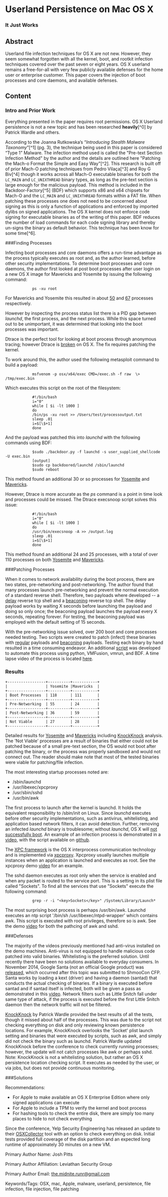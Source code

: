 # Userland Persistence on Mac OS X
### It Just Works

## Abstract

Userland file infection techniques for OS X are not new. However, they seem somewhat forgotten with all the kernel, boot, and rootkit infection techniques covered over the past seven or eight years.  OS X userland remains a free-for-all with very few publicly available defenses for the home user or enterprise customer.  This paper covers the injection of boot processes and core daemons, and available defenses.

## Content

### Intro and Prior Work

Everything presented in the paper requires root permissions.  OS X Userland persistence is not a new topic and has been researched **heavily**[^0] by Patrick Wardle and others.

According to the Joanna Rutkowska’s “*Introducing Stealth Malware Taxonomy*”[^1] (pg. 3), the technique being used in this paper is considered “Type 1” Malware. The infection method used is called the "Pre-text Section Infection Method" by the author and the details are outlined here "Patching the Mach-o Format the Simple and Easy Way"[^2].  This research is built off of prior Mach-O patching techniques from Pedro Vilaça[^3] and Roy G Biv[^4] though it works across all Mach-O executable binaries for both the `LC_MAIN` and `LC_UNIXTHREAD` binary types, as long as the pre-text section is large enough for the malicious payload. This method is included in the Backdoor-Factory[^5] (BDF) which supports x86 and x64 chipsets for Mach-O and the `LC_MAIN` and `LC_UNIXTHREAD` formats within a FAT file. When patching these processes one does not need to be concerned about signing as this is only a function of applications and enforced by imported dylibs on signed applications. The OS X kernel does not enforce code signing for executable binaries as of the writing of this paper. BDF reduces the number of load commands for each code signing library and thereby un-signs the binary as default behavior. This technique has been know for some time[^6].

[0]: https://s3.amazonaws.com/s3.synack.com/Synack_Shakacon_OSX_Malware_Persistence.pdf

[1]: https://web.archive.org/web/20110720002040/http://invisiblethings.org/papers/malware-taxonomy.pdf

[2]: http://secureallthethings.blogspot.com/2014/08/patching-mach-o-format-simple-and-easy.html

[3]: https://github.com/gdbinit/osx_boubou

[4]: http://vxheaven.org/lib/vrg01.html

[5]: https://github.com/secretsquirrel/the-backdoor-factory

[6]: http://www.insanelymac.com/forum/topic/293359-tool-to-remove-apple-code-signatures-from-binaries/

###Finding Processes

Infecting boot processes and core daemons offers a run-time advantage as the
process typically executes as root and, as the author learned, before other
security implementations.  To determine boot processes and core daemons, the
author first looked at post boot processes after user login on a new OS X image
for Mavericks and Yosemite by issuing the following command:

                ps -xu root

For Mavericks and Yosemite this resulted in about [50][7] and [67][8] processes
respectively.

[7]: https://gist.github.com/secretsquirrel/264bdb4c73ba29a80938

[8]: https://gist.github.com/secretsquirrel/798bcb7dc75dba6f1d17

However by inspecting the process status list there is a PID gap between
*launchd*, the first process, and the next process.  While this space turned out
to be unimportant, it was determined that looking into the boot processes was
important.

Dtrace is the perfect tool for looking at boot process through anonymous
tracing; however Dtrace is [broken][9] on OS X. The fix requires patching the
kernel.

[9]: http://thr3ads.net/dtrace-discuss/2007/11/380218-Running-DTrace-early-in-OSX-boot-process#m380226

To work around this, the author used the following metasploit command to build a payload:

                msfvenom -p osx/x64/exec CMD=/exec.sh -f raw  \> /tmp/exec.bin

Which executes this script on the root of the filesystem:

                #!/bin/bash                 
                i="0"                 
                while [ $i -lt 1000 ]                 
                do                 
                /bin/ps -xu root >> /Users/test/processoutput.txt                 
                sleep .01                 
                i=$[\$+1]                 
                done

And the payload was patched this into *launchd* with the following commands using BDF:

                $sudo ./backdoor.py -f launchd -s user_supplied_shellcode -U exec.bin
                [output]                 
                $sudo cp backdoored/launchd /sbin/launchd                 
                $sudo reboot

This method found an additional 30 or so processes for [Yosemite][16] and [Mavericks][17].

[16]: https://www.dropbox.com/s/mx0z1l29rj78ebr/processoutput_10.10.7z?dl=0

[17]: https://www.dropbox.com/s/0d3xr5yox0d62cl/processoutput_10.9.7z?dl=0

However, Dtrace is more accurate as the *ps* command is a point in time look and
processes could be missed. The Dtrace execsnoop script solves this issue:

                #!/bin/bash
                i="0"         
                while [ $i -lt 1000 ]                 
                do                 
                /usr/bin/execsnoop -A >> /output.log                 
                sleep .01                 
                i=$[\$+1]                 
                done

This method found an additional 24 and 25 processes, with a total of over 110
processes on both [Yosemite][18] and [Mavericks][19].

[18]: https://www.dropbox.com/s/9fvstvt4ea0nm17/new_from_dtrace_10.10.txt?dl=0

[19]: https://www.dropbox.com/s/u8s2r446vekowm7/new_from_dtrace_10.9.txt?dl=0

###Patching Processes

When it comes to network availability during the boot process, there are two
states, pre-networking and post-networking. The author found that many processes
launch pre-networking and prevent the normal execution of a standard reverse
shell. Therefore, two payloads where developed -- a [delay][10] reverse tcp shell and a
[beaconing][11] reverse tcp shell.  The delay payload works by waiting X seconds
before launching the payload and doing so only once; the beaconing payload
launches the payload every X seconds, repeating forever. For testing,
the beaconing payload was employed with the default setting of 15 seconds.

[10]: https://github.com/secretsquirrel/the-backdoor-factory/blob/a52a7c00d3af834ac78e224abec84543f584cbf5/intel/MachoIntel32.py#L61

[11]: https://github.com/secretsquirrel/the-backdoor-factory/blob/a52a7c00d3af834ac78e224abec84543f584cbf5/intel/MachoIntel32.py#L99

With the pre-networking issue solved, over 200 boot and core processes needed
testing.  Two scripts were created to patch (infect) these binaries with
[regular][12] payloads and [beaconing][13] payloads.  Testing each binary by
hand resulted in a time consuming endeavor.  An additional [script][14] was
developed to automate this process using python, VMFusion, vmrun, and BDF. A
time lapse video of the process is located [here][15].

[12]: https://gist.github.com/secretsquirrel/120f511775d57e76d633

[13]: https://gist.github.com/secretsquirrel/f84d99284faac9205ac4

[14]: https://gist.github.com/secretsquirrel/a690bcc6ad0b69df20e9

[15]: https://www.youtube.com/watch?v=KzzcIvxCP-I

### Results
    +-----------------+----------+-----------+                 
    |                 | Yosemite |Mavericks  |                 
    +-----------------+----------+-----------+                 
    | Boot Processes  | 118      | 111       |                 
    +-----------------+----------+-----------+                 
    | Pre-Networking  | 55       | 24        |
    +-----------------+----------+-----------+                 
    | Post-Networking | 36       | 59        |                 
    +-----------------+----------+-----------+                 
    | Not Viable      | 27       | 28        |                 
    +-----------------+----------+-----------+

Detailed results for [Yosemite][20] and [Mavericks][21] including [KnockKnock][22] analysis.
The 'Not Viable' processes are a result of binaries that either could not be patched because of a small
pre-text section, the OS would not boot after patching the binary, or the process was properly sandboxed 
and would not connect out. The reader should make note that most of the tested binaries were viable for
patching/file infection.

[20]: https://www.dropbox.com/s/ju60vnz0lin7d57/formatted_Root_processesYosemite.csv?dl=0

[21]: https://www.dropbox.com/s/0gcud7ndcgplr3b/formatted_Root_processesMavs.csv?dl=0

[22]: https://github.com/synack/knockknock

The most interesting startup processes noted are:

* /sbin/launchd
* /usr/libexec/xpcproxy
* /usr/sbin/sshd
* /usr/bin/awk

The first process to launch after the kernel is launchd.  It holds the equivalent responsibility to /sbin/init on Linux. Since *launchd* executes before other security implementations, such as antivirus, whitelisting, and application based network filters, it can avoid detection.  Further, removing an infected *launchd* binary is troublesome; without *launchd*, OS X will [not successfully boot][23]. An example of an infection process is demonstrated in a [video][24], with the script available on [github][25].

The [XPC framework][26] is the OS X interprocess communication technology and is implemented via [xpcproxy][27].  Xpcproxy usually launches multiple instances when an application is launched and executes as root. See the xpcproxy demo [video][28] for an example. 

The sshd daemon executes as root only when the service is enabled and when any packet is routed to the service port. This is a setting in its plist file called "Sockets".   To find all the services that use "Sockets" execute the following command:

                grep -r -i "<key>Sockets</key>" /System/Library/Launch*

The most surprising boot process is perhaps /usr/bin/awk.  Launchd executes an ntp script '/bin/sh /usr/libexec/ntpd-wrapper' which contains awk.  This script is executed with root privileges, therefore so is awk.  See the demo [video][29] for both the pathcing of awk and sshd.

[23]: https://www.dropbox.com/s/0iyio9if3gv37op/no_launchd.png?dl=0

[24]: https://www.youtube.com/watch?v=l8g4aOMcJiQ

[25]: https://gist.github.com/secretsquirrel/2ba497786027472f98dd

[26]: https://developer.apple.com/library/mac/documentation/MacOSX/Conceptual/OSX_Technology_Overview/SystemTechnology/SystemTechnology.html
 
[27]: https://developer.apple.com/library/mac/documentation/Darwin/Reference/ManPages/man8/xpcproxy.8.html

[28]: https://www.youtube.com/watch?v=hhdvrOOxJbo

[29]: https://www.youtube.com/watch?v=CpKfnU8Rc3s

###Defenses

The majority of the videos previously mentioned had anti-virus installed on the demo machines.  Anti-virus 
is not equipped to handle malicious code patched into valid binaries. Whitelisting is the preferred 
solution. Until recently there have been no solutions available to everyday consumers. In November 2014,
Google Santa (not an official Google product) was [released][30], which occurred after this topic was 
submitted to ShmooCon CFP. Santa works by loading a kext (driver) and having a daemon (santad) that 
conducts the actual checking of binaries. If a binary is executed before santad and if santad itself 
is infected, both will be given a pass as demonstrated in this [video][31]. Network filters such as 
Little Snitch fall under same type of attack, if the process is executed before the first Little 
Snitch daemon then the network traffic will not be filtered.

[KnockKnock][22] by Patrick Wardle provided the best results of all the tests, though it missed about 
half of the processes. This was due to the script not checking everything on disk and only reviewing known
persistence locations. For example, KnockKnock overlooks the 'Socket' plist launch setting and binaries 
that were executed by scripts, such as awk, and simply did not check the binary such as launchd. 
Patrick Wardle updated KnockKnock before the conference to check currently running processes; however, 
the update will not catch processes like awk or perhaps sshd. Note: KnockKnock is not a whitelisting 
solution, but rather an OS X persistence location checking script.  It executes as needed by the user, or 
via jobs, but does not provide continuous monitoring.

###Solutions

Recommendations:

* For Apple to make available an OS X Enterprise Edition where only signed applications can execute
* For Apple to include a TPM to verify the kernel and boot process
* For hashing tools to check the entire disk, there are simply too many places to hide to not check everything

Since the conference, Yelp Security Engineering has released an update to their [OSXCollector][32] tool 
with an option to check everything on disk.  Initial tests provided full coverage of the disk partition 
and an expected long runtime of approximately 30 minutes on a new VM.

[30]: https://github.com/google/santa/commit/a99039ae4c6fa58aeabb399209bdde36c9e4cde3

[31]: https://www.youtube.com/watch?v=Rq7PCbbWOhg

[32]: https://github.com/Yelp/osxcollector


Primary Author Name: Josh Pitts

Primary Author Affiliation: Leviathan Security Group

Primary Author Email: the.midnite.runr@gmail.com

Keywords/Tags: OSX, mac, Apple, malware, userland, persistence, file infection,
file injection, file patching